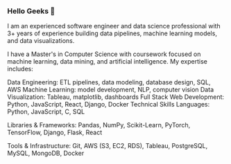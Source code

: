 ### Hello Geeks 👋
I am an experienced software engineer and data science professional with 3+ years of experience building data pipelines, machine learning models, and data visualizations.

I have a Master's in Computer Science with coursework focused on machine learning, data mining, and artificial intelligence. My expertise includes:

Data Engineering: ETL pipelines, data modeling, database design, SQL, AWS
Machine Learning: model development, NLP, computer vision
Data Visualization: Tableau, matplotlib, dashboards
Full Stack Web Development: Python, JavaScript, React, Django, Docker
Technical Skills
Languages: Python, JavaScript, C, SQL

Libraries & Frameworks: Pandas, NumPy, Scikit-Learn, PyTorch, TensorFlow, Django, Flask, React

Tools & Infrastructure: Git, AWS (S3, EC2, RDS), Tableau, PostgreSQL, MySQL, MongoDB, Docker

<!--
**lokireddy09/lokireddy09** is a ✨ _special_ ✨ repository because its `README.md` (this file) appears on your GitHub profile.

Here are some ideas to get you started:


- 🔭 I’m currently working on ...
- 🌱 I’m currently learning ...
- 👯 I’m looking to collaborate on ...
- 🤔 I’m looking for help with ...
- 💬 Ask me about ...
- 📫 How to reach me: ...
- 😄 Pronouns: ...
- ⚡ Fun fact: ...
-->
